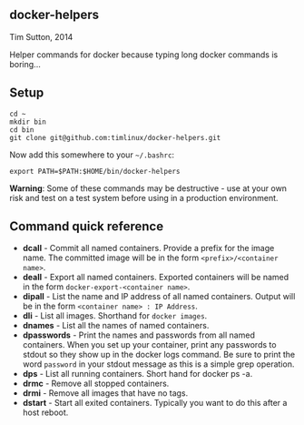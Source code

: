 ## docker-helpers

Tim Sutton, 2014

Helper commands for docker because typing long docker commands is boring...


## Setup

```
cd ~
mkdir bin
cd bin
git clone git@github.com:timlinux/docker-helpers.git
```

Now add this somewhere to your ``~/.bashrc``:

```
export PATH=$PATH:$HOME/bin/docker-helpers
```

**Warning**: Some of these commands may be destructive - use at your own risk
and test on a test system before using in a production environment.

## Command quick reference

* **dcall** - Commit all named containers. Provide a prefix for the image name.
  The committed image will be in the form ``<prefix>/<container name>``.
* **deall** - Export all named containers. Exported containers will be named
  in the form ``docker-export-<container name>``.
* **dipall** - List the name and IP address of all named containers. Output 
  will be in the form ``<container name> : IP Address``. 
* **dli** - List all images. Shorthand for ``docker images``.
* **dnames** - List all the names of named containers.
* **dpasswords** - Print the names and passwords from all named containers.
  When you set up your container, print any passwords to stdout so they show up
  in the docker logs command. Be sure to print the word ``password`` in your
  stdout message as this is a simple grep operation.
* **dps** - List all running containers. Short hand for docker ps -a.
* **drmc** - Remove all stopped containers.
* **drmi** - Remove all images that have no tags.
* **dstart** - Start all exited containers. Typically you want to do this after
  a host reboot.

